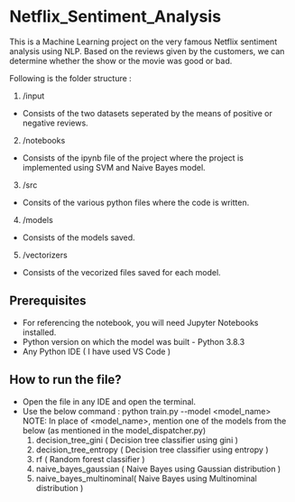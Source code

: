 # Netflix_Sentiment_Analysis

This is a Machine Learning project on the very famous Netflix sentiment analysis using NLP. Based on the reviews given by the customers, we can determine whether the show or the movie was good or bad.

Following is the folder structure :
1. /input
  - Consists of the two datasets seperated by the means of positive or negative reviews.
2. /notebooks
  - Consists of the ipynb file of the project where the project is implemented using SVM and Naive Bayes model.
3. /src
  - Consits of the various python files where the code is written.
4. /models
  - Consists of the models saved.
5. /vectorizers
  - Consists of the vecorized files saved for each model.
  
## Prerequisites
- For referencing the notebook, you will need Jupyter Notebooks installed.
- Python version on which the model was built - Python 3.8.3
- Any Python IDE ( I have used VS Code )

## How to run the file?
- Open the file in any IDE and open the terminal.
- Use the below command :
    python train.py --model <model_name>
  NOTE: In place of <model_name>, mention one of the models from the below (as mentioned in the model_dispatcher.py)
    1. decision_tree_gini ( Decision tree classifier using gini )
    2. decision_tree_entropy ( Decision tree classifier using entropy )
    3. rf ( Random forest classifier )
    4. naive_bayes_gaussian ( Naive Bayes using Gaussian distribution )
    5. naive_bayes_multinominal( Naive Bayes using Multinominal distribution )
